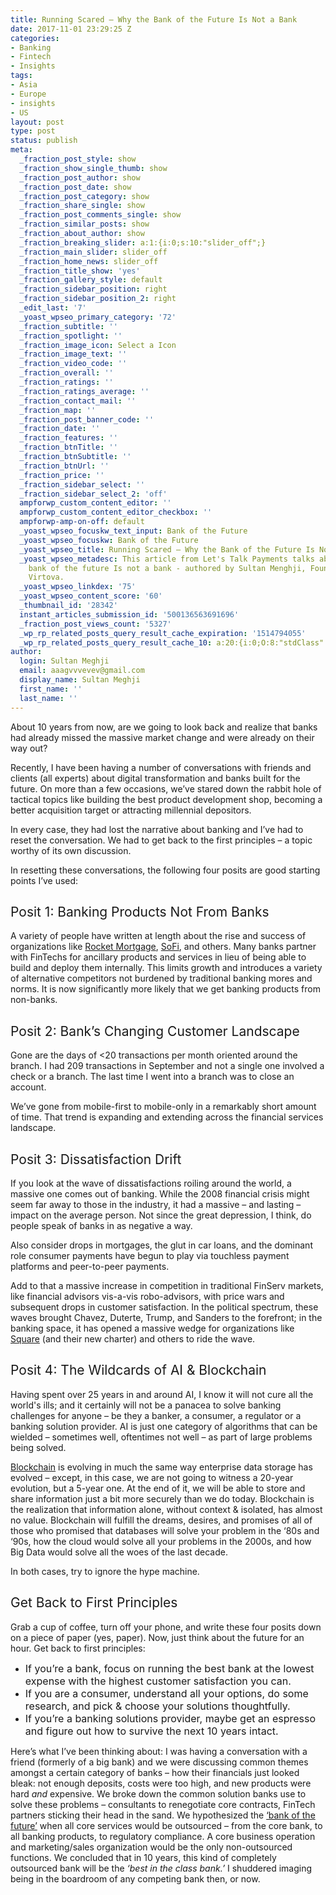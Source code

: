 ```yaml
---
title: Running Scared – Why the Bank of the Future Is Not a Bank
date: 2017-11-01 23:29:25 Z
categories:
- Banking
- Fintech
- Insights
tags:
- Asia
- Europe
- insights
- US
layout: post
type: post
status: publish
meta:
  _fraction_post_style: show
  _fraction_show_single_thumb: show
  _fraction_post_author: show
  _fraction_post_date: show
  _fraction_post_category: show
  _fraction_share_single: show
  _fraction_post_comments_single: show
  _fraction_similar_posts: show
  _fraction_about_author: show
  _fraction_breaking_slider: a:1:{i:0;s:10:"slider_off";}
  _fraction_main_slider: slider_off
  _fraction_home_news: slider_off
  _fraction_title_show: 'yes'
  _fraction_gallery_style: default
  _fraction_sidebar_position: right
  _fraction_sidebar_position_2: right
  _edit_last: '7'
  _yoast_wpseo_primary_category: '72'
  _fraction_subtitle: ''
  _fraction_spotlight: ''
  _fraction_image_icon: Select a Icon
  _fraction_image_text: ''
  _fraction_video_code: ''
  _fraction_overall: ''
  _fraction_ratings: ''
  _fraction_ratings_average: ''
  _fraction_contact_mail: ''
  _fraction_map: ''
  _fraction_post_banner_code: ''
  _fraction_date: ''
  _fraction_features: ''
  _fraction_btnTitle: ''
  _fraction_btnSubtitle: ''
  _fraction_btnUrl: ''
  _fraction_price: ''
  _fraction_sidebar_select: ''
  _fraction_sidebar_select_2: 'off'
  ampforwp_custom_content_editor: ''
  ampforwp_custom_content_editor_checkbox: ''
  ampforwp-amp-on-off: default
  _yoast_wpseo_focuskw_text_input: Bank of the Future
  _yoast_wpseo_focuskw: Bank of the Future
  _yoast_wpseo_title: Running Scared – Why the Bank of the Future Is Not a Bank
  _yoast_wpseo_metadesc: This article from Let's Talk Payments talks about why the
    bank of the future Is not a bank - authored by Sultan Menghji, Founder & MD at
    Virtova.
  _yoast_wpseo_linkdex: '75'
  _yoast_wpseo_content_score: '60'
  _thumbnail_id: '28342'
  instant_articles_submission_id: '500136563691696'
  _fraction_post_views_count: '5327'
  _wp_rp_related_posts_query_result_cache_expiration: '1514794055'
  _wp_rp_related_posts_query_result_cache_10: a:20:{i:0;O:8:"stdClass":2:{s:7:"post_id";s:5:"20285";s:5:"score";s:17:"70.09757353451572";}i:1;O:8:"stdClass":2:{s:7:"post_id";s:5:"23058";s:5:"score";s:17:"67.27348191428648";}i:2;O:8:"stdClass":2:{s:7:"post_id";s:5:"20491";s:5:"score";s:17:"65.77876699189972";}i:3;O:8:"stdClass":2:{s:7:"post_id";s:5:"23148";s:5:"score";s:17:"64.67677067642525";}i:4;O:8:"stdClass":2:{s:7:"post_id";s:5:"22636";s:5:"score";s:17:"64.64961188383822";}i:5;O:8:"stdClass":2:{s:7:"post_id";s:5:"28522";s:5:"score";s:17:"64.58447168699036";}i:6;O:8:"stdClass":2:{s:7:"post_id";s:5:"18121";s:5:"score";s:16:"63.7749835597956";}i:7;O:8:"stdClass":2:{s:7:"post_id";s:5:"19790";s:5:"score";s:17:"63.62144398729522";}i:8;O:8:"stdClass":2:{s:7:"post_id";s:5:"28121";s:5:"score";s:17:"63.59363897952318";}i:9;O:8:"stdClass":2:{s:7:"post_id";s:5:"24654";s:5:"score";s:18:"63.461009283463056";}i:10;O:8:"stdClass":2:{s:7:"post_id";s:5:"25037";s:5:"score";s:17:"63.44613932646328";}i:11;O:8:"stdClass":2:{s:7:"post_id";s:5:"22973";s:5:"score";s:17:"62.86934154150106";}i:12;O:8:"stdClass":2:{s:7:"post_id";s:5:"20908";s:5:"score";s:17:"62.86934154150106";}i:13;O:8:"stdClass":2:{s:7:"post_id";s:5:"13228";s:5:"score";s:17:"62.85447158450128";}i:14;O:8:"stdClass":2:{s:7:"post_id";s:5:"25114";s:5:"score";s:17:"62.77319485323163";}i:15;O:8:"stdClass":2:{s:7:"post_id";s:5:"21258";s:5:"score";s:17:"62.45238730648603";}i:16;O:8:"stdClass":2:{s:7:"post_id";s:5:"21309";s:5:"score";s:17:"62.32151778438764";}i:17;O:8:"stdClass":2:{s:7:"post_id";s:5:"24032";s:5:"score";s:17:"62.18152711126963";}i:18;O:8:"stdClass":2:{s:7:"post_id";s:5:"20637";s:5:"score";s:17:"62.18152711126963";}i:19;O:8:"stdClass":2:{s:7:"post_id";s:5:"23911";s:5:"score";s:17:"61.84298888021982";}}
author:
  login: Sultan Meghji
  email: aaagvvvevev@gmail.com
  display_name: Sultan Meghji
  first_name: ''
  last_name: ''
---
```


<p><span style="font-weight: 400;">About 10 years from now, are we going to look back and realize that banks had already missed the massive market change and were already on their way out?</span></p>
<p><span style="font-weight: 400;">Recently, I have been having a number of conversations with friends and clients (all experts) about digital transformation and banks built for the future. On more than a few occasions, we’ve stared down the rabbit hole of tactical topics like building the best product development shop, becoming a better acquisition target or attracting millennial depositors. </span></p>
<p><span style="font-weight: 400;">In every case, they had lost the narrative about banking and I’ve had to reset the conversation. We had to get back to the first principles – a topic worthy of its own discussion. </span></p>
<p><span style="font-weight: 400;">In resetting these conversations, the following four posits are good starting points I’ve used:</span></p>
<h2><span style="font-weight: 400;">Posit 1: Banking Products Not From Banks</span></h2>
<p><span style="font-weight: 400;">A variety of people have written at length about the rise and success of organizations like </span><a href="https://rocket.quickenloans.com/"><span style="font-weight: 400;">Rocket Mortgage</span></a><span style="font-weight: 400;">, </span><a href="https://www.sofi.com/"><span style="font-weight: 400;">SoFi</span></a><span style="font-weight: 400;">, and others. Many banks partner with FinTechs for ancillary products and services in lieu of being able to build and deploy them internally. This limits growth and introduces a variety of alternative competitors not burdened by traditional banking mores and norms. It is now significantly more likely that we get banking products from non-banks.</span></p>
<h2><span style="font-weight: 400;">Posit 2: Bank’s Changing Customer Landscape</span></h2>
<p><span style="font-weight: 400;">Gone are the days of &lt;20 transactions per month oriented around the branch. I had 209 transactions in September and not a single one involved a check or a branch. The last time I went into a branch was to close an account.</span></p>
<p><span style="font-weight: 400;">We’ve gone from mobile-first to mobile-only in a remarkably short amount of time. That trend is expanding and extending across the financial services landscape.</span></p>
<h2><span style="font-weight: 400;">Posit 3: Dissatisfaction Drift</span></h2>
<p><span style="font-weight: 400;">If you look at the wave of dissatisfactions roiling around the world, a massive one comes out of banking. While the 2008 financial crisis might seem far away to those in the industry, it had a massive – and lasting – impact on the average person. Not since the great depression, I think, do people speak of banks in as negative a way. </span></p>
<p><span style="font-weight: 400;">Also consider drops in mortgages, the glut in car loans, and the dominant role consumer payments have begun to play via touchless payment platforms and peer-to-peer payments. </span></p>
<p><span style="font-weight: 400;">Add to that a massive increase in competition in traditional FinServ markets, like financial advisors vis-a-vis robo-advisors, with price wars and subsequent drops in customer satisfaction. In the political spectrum, these waves brought Chavez, Duterte, Trump, and Sanders to the forefront; in the banking space, it has opened a massive wedge for organizations like </span><a href="https://squareup.com/"><span style="font-weight: 400;">Square</span></a><span style="font-weight: 400;"> (and their new charter) and others to ride the wave.</span></p>
<h2><span style="font-weight: 400;">Posit 4: The Wildcards of AI &amp; Blockchain</span></h2>
<p><span style="font-weight: 400;">Having spent over 25 years in and around AI, I know it will not cure all the world's ills; and it certainly will not be a panacea to solve banking challenges for anyone – be they a banker, a consumer, a regulator or a banking solution provider. AI is just one category of algorithms that can be wielded – sometimes well, oftentimes not well – as part of large problems being solved.</span></p>
<p><a href="https://letstalkpayments.com/an-overview-of-blockchain-technology/"><span style="font-weight: 400;">Blockchain</span></a><span style="font-weight: 400;"> is evolving in much the same way enterprise data storage has evolved – except, in this case, we are not going to witness a 20-year evolution, but a 5-year one. At the end of it, we will be able to store and share information just a bit more securely than we do today. Blockchain is the realization that information alone, without context &amp; isolated, has almost no value. Blockchain will fulfill the dreams, desires, and promises of all of those who promised that databases will solve your problem in the ‘80s and ‘90s, how the cloud would solve all your problems in the 2000s, and how Big Data would solve all the woes of the last decade.</span></p>
<p><span style="font-weight: 400;">In both cases, try to ignore the hype machine.</span></p>
<h2><span style="font-weight: 400;">Get Back to First Principles</span></h2>
<p><span style="font-weight: 400;">Grab a cup of coffee, turn off your phone, and write these four posits down on a piece of paper (yes, paper). Now, just think about the future for an hour. Get back to first principles:</span></p>
<ul>
<li style="font-weight: 400;"><span style="font-weight: 400; font-size: 12pt;">If you’re a bank, focus on running the best bank at the lowest expense with the highest customer satisfaction you can. </span></li>
<li style="font-weight: 400;"><span style="font-weight: 400; font-size: 12pt;">If you are a consumer, understand all your options, do some research, and pick &amp; choose your solutions thoughtfully. </span></li>
<li style="font-weight: 400;"><span style="font-weight: 400; font-size: 12pt;">If you’re a banking solutions provider, maybe get an espresso and figure out how to survive the next 10 years intact.</span></li>
</ul>
<p><span style="font-weight: 400;">Here’s what I’ve been thinking about: I was having a conversation with a friend (formerly of a big bank) and we were discussing common themes amongst a certain category of banks – how their financials just looked bleak: not enough deposits, costs were too high, and new products were hard </span><i><span style="font-weight: 400;">and</span></i><span style="font-weight: 400;"> expensive. We broke down the common solution banks use to solve these problems – consultants to renegotiate core contracts, FinTech partners sticking their head in the sand. We hypothesized the </span><a href="https://letstalkpayments.com/the-modular-bank-of-the-future/"><span style="font-weight: 400;">‘bank of the future’</span></a><span style="font-weight: 400;"> when all core services would be outsourced – from the core bank, to all banking products, to regulatory compliance. A core business operation and marketing/sales organization would be the only non-outsourced functions. We concluded that in 10 years, this kind of completely outsourced bank </span><span style="font-weight: 400;">will be</span> <span style="font-weight: 400;">the</span><i><span style="font-weight: 400;"> ‘best in the class bank.’ </span></i><span style="font-weight: 400;">I shuddered imaging being in the boardroom of any competing bank then, or now. </span></p>
